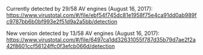 Currently detected by 29/58 AV engines (August 16, 2017):
https://www.virustotal.com/#/file/ebf54f745dc81e1958f75e4ca91dd0ab989fc9787bb6b0bf993e2f51d9a2a5bb/detection

New version detected by 13/58 AV engines (August 16, 2017):
https://www.virustotal.com/#/file/6497ca1dd32631055f787d35b79d7ae2f2a42f8601ccf56124ffc0f3efcb066d/detection
